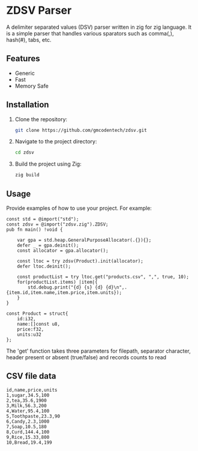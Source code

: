 # ZDSV Parser

A delimiter separated values (DSV) parser written in zig for zig language. It is a simple parser that handles various sparators such as comma(,), hash(#), tabs, etc.

## Features

- Generic
- Fast
- Memory Safe

## Installation

1. Clone the repository:
    ```sh
    git clone https://github.com/gmcodentech/zdsv.git
    ```
2. Navigate to the project directory:
    ```sh
    cd zdsv
    ```
3. Build the project using Zig:
    ```sh
    zig build
    ```

## Usage

Provide examples of how to use your project. For example:

```zig
const std = @import("std");
const zdsv = @import("zdsv.zig").ZDSV;
pub fn main() !void {

	var gpa = std.heap.GeneralPurposeAllocator(.{}){};
    defer _ = gpa.deinit();
    const allocator = gpa.allocator();
	
	const ltoc = try zdsv(Product).init(allocator);
    defer ltoc.deinit();

    const productList = try ltoc.get("products.csv", ",", true, 10);
	for(productList.items) |item|{
		std.debug.print("{d} {s} {d} {d}\n",.{item.id,item.name,item.price,item.units});
	}
}

const Product = struct{
	id:i32,
	name:[]const u8,
	price:f32,
	units:u32
};
```

The 'get' function takes three parameters for filepath, separator character, header present or absent (true/false) and records counts to read

## CSV file data
```text
id,name,price,units
1,sugar,34.5,100
2,tea,35.6,1900
3,Milk,56.3,200
4,Water,95.4,100
5,Toothpaste,23.3,90
6,Candy,2.3,1000
7,Soap,10.5,180
8,Curd,144.4,100
9,Rice,15.33,800
10,Bread,19.4,199
```

